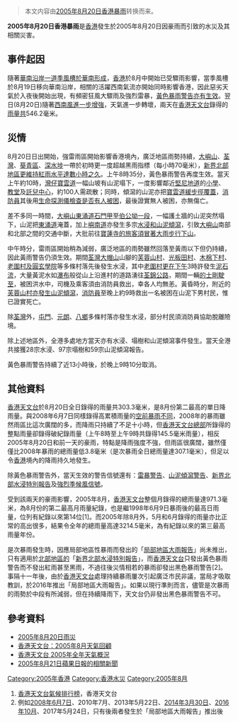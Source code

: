 > 本文内容由[2005年8月20日香港暴雨](https://zh.wikipedia.org/wiki/2005年8月20日香港暴雨)转换而来。


**2005年8月20日香港暴雨**是[香港](../Page/香港.md "wikilink")發生於2005年8月20日因豪雨而引致的水災及其相關災害。

## 事件起因

隨著[華南沿岸一道](https://zh.wikipedia.org/wiki/華南 "wikilink")[季風槽於華南形成](https://zh.wikipedia.org/wiki/季風槽 "wikilink")，[香港](../Page/香港.md "wikilink")於8月中開始已受驟雨影響，當季風槽於8月19日移向華南沿岸，相關的活躍西南氣流亦開始同時影響香港，因此惡劣天氣於入夜後開始出現，有頻密狂風大驟雨及強烈雷暴，[黃色暴雨警告亦有生效](https://zh.wikipedia.org/wiki/黃色暴雨警告 "wikilink")。翌日(8月20日)隨著[西南風進一步增強](https://zh.wikipedia.org/wiki/西南風 "wikilink")，天氣進一步轉壞，兩天在[香港天文台](../Page/香港天文台.md "wikilink")錄得的[雨量共](https://zh.wikipedia.org/wiki/雨量 "wikilink")546.2毫米。

## 災情

8月20日日出開始，強雷雨區開始影響香港境內，廣泛地區雨勢持續，[大嶼山](../Page/大嶼山.md "wikilink")、[荃灣](../Page/荃灣.md "wikilink")、[葵青區](../Page/葵青區.md "wikilink")、[深水埗](../Page/深水埗.md "wikilink")一帶於初時更一度超越黑雨指標（每小時70毫米），[新界北部地區更維持紅雨水平達數小時之久](https://zh.wikipedia.org/wiki/香港北區 "wikilink")。上午8時35分，黃色暴雨警告再度生效。當天上午約10時，[灣仔](../Page/灣仔.md "wikilink")[寶雲道](../Page/寶雲道.md "wikilink")一幅山坡有山泥塌下，一度影響鄰近[堅尼地道](../Page/堅尼地道.md "wikilink")的[小學](https://zh.wikipedia.org/wiki/小學 "wikilink")、[教堂](../Page/教堂.md "wikilink")及[託兒中心](https://zh.wikipedia.org/wiki/託兒中心 "wikilink")，約100人需疏散；同時，傾瀉的山泥亦把[寶雲道](../Page/寶雲道.md "wikilink")[緩步徑覆蓋](https://zh.wikipedia.org/wiki/緩步徑 "wikilink")，[消防員](../Page/消防員.md "wikilink")其後用[生命探測儀檢查是否有人被困](https://zh.wikipedia.org/wiki/生命探測儀 "wikilink")，最後證實無人被困，亦無傷亡。

差不多同一時間，[大嶼山](../Page/大嶼山.md "wikilink")[東涌道](../Page/東涌道.md "wikilink")[石門甲](../Page/石門甲.md "wikilink")至[伯公坳一段](https://zh.wikipedia.org/wiki/伯公坳 "wikilink")，一幅護土牆的山泥突然塌下，山泥把[東涌道](../Page/東涌道.md "wikilink")淹蓋，加上[嶼南道](../Page/嶼南道.md "wikilink")亦發生多宗[水浸和](https://zh.wikipedia.org/wiki/水浸 "wikilink")[山泥傾瀉](https://zh.wikipedia.org/wiki/山泥傾瀉 "wikilink")，引致[大嶼山](../Page/大嶼山.md "wikilink")南部和北部之間的交通中斷，大批前往[寶蓮寺的旅客須冒著大雨步行下山](https://zh.wikipedia.org/wiki/寶蓮寺 "wikilink")。

中午時分，雷雨區開始稍為減弱，廣泛地區的雨勢雖然回落至黃雨以下但仍持續，因此黃雨警告仍須生效。期間[荃灣](../Page/荃灣.md "wikilink")[大帽山](../Page/大帽山.md "wikilink")山腳的[芙蓉山村](https://zh.wikipedia.org/wiki/芙蓉山村 "wikilink")、[光板田村](https://zh.wikipedia.org/wiki/光板田村 "wikilink")、[木棉下村](https://zh.wikipedia.org/wiki/木棉下村 "wikilink")、[老圍村及](https://zh.wikipedia.org/wiki/老圍村 "wikilink")[圓玄學院](../Page/圓玄學院.md "wikilink")等多條村落先後發生水浸，其中[老圍村更在下午](https://zh.wikipedia.org/wiki/老圍村 "wikilink")3時許發生[泥石流](../Page/泥石流.md "wikilink")，大量黃泥水如[瀑布](../Page/瀑布.md "wikilink")般從山上沿進村的道路湧往[荃錦公路](../Page/荃錦公路.md "wikilink")，期間一輛[的士剛駛至](https://zh.wikipedia.org/wiki/的士 "wikilink")，被困洪水中，司機及乘客須由消防員救出，幸各人均無恙。黃昏時分，附近的[芙蓉山村亦發生](https://zh.wikipedia.org/wiki/芙蓉山村 "wikilink")[山泥傾瀉](https://zh.wikipedia.org/wiki/山泥傾瀉 "wikilink")，[消防員](../Page/消防員.md "wikilink")至晚上約9時救出一名被困在山泥下男村民，惟已證實死亡。

除[荃灣](../Page/荃灣.md "wikilink")外，[屯門](../Page/屯門.md "wikilink")、[元朗](../Page/元朗.md "wikilink")、[八鄉](../Page/八鄉.md "wikilink")多條村落亦發生水浸，部分村民須消防員協助脫離險境。

除上述地區外，全港多處地方當天亦有水浸、塌樹和山泥傾瀉事件發生。當天全港共接獲28宗水浸、97宗塌樹和59宗山泥傾瀉報告。

黃色暴雨警告持續了近13小時後，於晚上9時10分取消。

## 其他資料

[香港天文台](../Page/香港天文台.md "wikilink")於8月20日全日錄得的雨量共303.3毫米，是8月份第二最高的單日降雨量。與2008年6月7日同樣錄得高累積雨量的[空前暴雨不同](../Page/2008年6月香港暴雨.md "wikilink")，2008年的暴雨雖然雨區比這次廣闊的多，而降雨只持續了不足十小時，但[香港天文台總部](../Page/香港天文台總部.md "wikilink")所錄得的整點雨量卻錄得破紀錄雨量（上午8時至上午9時共錄得145.5毫米雨量），相反2005年8月20日和前一天的豪雨，特點是降雨強度不強，但雨區很廣闊，雖然僅僅比2008年暴雨的總雨量低3.8毫米（是次暴雨全日總雨量達307.1毫米），但足以令[香港](../Page/香港.md "wikilink")境內的降雨持久地發生。

除黃色暴雨警告外，當天生效的警告信號還有：[雷暴警告](https://zh.wikipedia.org/wiki/雷暴警告 "wikilink")、[山泥傾瀉警告](../Page/山泥傾瀉警告.md "wikilink")、[新界北部水浸特別報告](../Page/新界北部水浸特別報告.md "wikilink")及[強烈季候風信號](https://zh.wikipedia.org/wiki/強烈季候風信號 "wikilink")。

受到該兩天的豪雨影響，2005年8月，[香港天文台](../Page/香港天文台.md "wikilink")整個月錄得的總雨量達971.3毫米，為8月份的第二最高月雨量紀錄，也是繼1998年6月9日暴雨後的最高日雨量，位列有紀錄以來第14位\[1\]。而2005年除8月外，5月和6月錄得的雨量亦比正常的高出很多，結果令全年的總雨量高達3214.5毫米，為有紀錄以來的第三最高雨量年份。

是次暴雨發生時，因應局部地區性暴雨而發出的「[局部地區大雨報告](https://zh.wikipedia.org/wiki/香港暴雨警告信號#局部地區大雨報告 "wikilink")」尚未推出，只有適用於[北部地區的](https://zh.wikipedia.org/wiki/香港北區 "wikilink")「[新界北部水浸特別報告](../Page/新界北部水浸特別報告.md "wikilink")」，而[香港天文台](../Page/香港天文台.md "wikilink")只發出黃色暴雨警告而不發出紅雨甚至黑雨，不過往後災情相若的暴雨卻發出黑色暴雨警告\[2\]。事隔十一年後，由於[香港天文台](../Page/香港天文台.md "wikilink")處理持續暴雨屢次引起廣泛市民非議，當局才吸取教訓，於2016年推出「局部地區大雨報告」。如果以現行準則而言，儘管是次暴雨的雨勢於中段有所減弱，但在持續降雨下，天文台仍非發出黑色暴雨警告不可。

## 參考資料

  - [2005年8月20日雨災](http://ihouse.hkedcity.net/~hm1203/hazard/slide-050820.htm)
  - [香港天文台：2005年8月天氣回顧](http://www.hko.gov.hk/wxinfo/pastwx/mws200508c.htm)
  - [香港天文台 2005年全年天氣概況](http://www.hko.gov.hk/wxinfo/pastwx/ywx2005c.htm)
  - [2005年8月21日蘋果日報的相關新聞](http://appledaily.atnext.com/template/apple/art_main.cfm?iss_id=20050821&sec_id=4104&subsec_id=11866&art_id=5156562)

[Category:2005年香港](https://zh.wikipedia.org/wiki/Category:2005年香港 "wikilink") [Category:香港水災](https://zh.wikipedia.org/wiki/Category:香港水災 "wikilink") [Category:2005年8月](https://zh.wikipedia.org/wiki/Category:2005年8月 "wikilink")

1.  [香港天文台氣候排行榜](http://www.hko.gov.hk/cis/statistic/crank13.htm)，香港天文台
2.  例如[2008年6月7日](../Page/2008年6月香港暴雨.md "wikilink")、2010年7月、2013年5月22日、[2014年3月30日](../Page/2014年3月香港暴雨.md "wikilink")、[2016年10月](../Page/颱風莎莉嘉_\(2016年\).md "wikilink")、2017年5月24日，只有後兩者發生於「局部地區大雨報告」推出後